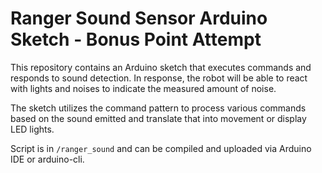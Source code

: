 # Ranger Sound Sensor Arduino Sketch - Bonus Point Attempt

This repository contains an Arduino sketch that executes commands and responds to sound detection. In response, the robot will be able to react with lights and noises to indicate the measured amount of noise.

The sketch utilizes the command pattern to process various commands based on the sound emitted and translate that into movement or display LED lights.

Script is in `/ranger_sound` and can be compiled and uploaded via Arduino IDE or arduino-cli.

